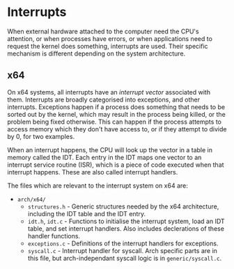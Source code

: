 # Interrupts

When external hardware attached to the computer need the CPU's attention, or when processes have errors, or when applications need to request the kernel does something, interrupts are used. Their specific mechanism is different depending on the system architecture.

## x64

On x64 systems, all interrupts have an _interrupt vector_ associated with them. Interrupts are broadly categorised into exceptions, and other interrupts. Exceptions happen if a process does something that needs to be sorted out by the kernel, which may result in the process being killed, or the problem being fixed otherwise. This can happen if the process attempts to access memory which they don't have access to, or if they attempt to divide by 0, for two examples.

When an interrupt happens, the CPU will look up the vector in a table in memory called the IDT. Each entry in the IDT maps one vector to an interrupt service routine (ISR), which is a piece of code executed when that interrupt happens. These are also called interrupt handlers.

The files which are relevant to the interrupt system on x64 are:

 - `arch/x64/`
   - `structures.h` - Generic structures needed by the x64 architecture, including the IDT table and the IDT entry.
   - `idt.h`, `idt.c` - Functions to initialise the interrupt system, load an IDT table, and set interrupt handlers. Also includes declerations of these handler functions.
   - `exceptions.c` - Definitions of the interrupt handlers for exceptions.
   - `syscall.c` - Interrupt handler for syscall. Arch specific parts are in this file, but arch-independant syscall logic is in `generic/syscall.c`.